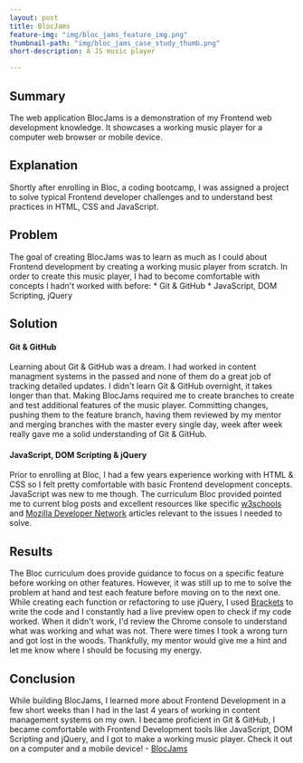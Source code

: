 ```yaml
---
layout: post
title: BlocJams
feature-img: "img/bloc_jams_feature_img.png"
thumbnail-path: "img/bloc_jams_case_study_thumb.png"
short-description: A JS music player

---
```

<h2>Summary</h2>
The web application BlocJams is a demonstration of my Frontend web development knowledge. It showcases a working music player for a computer web browser or mobile device.

<h2>Explanation</h2>
Shortly after enrolling in Bloc, a coding bootcamp, I was assigned a project to solve typical Frontend developer challenges and to understand best practices in HTML, CSS and JavaScript. 

<h2>Problem</h2>
The goal of creating BlocJams was to learn as much as I could about Frontend development by creating a working music player from scratch. In order to create this music player, I had to become comfortable with concepts I hadn't worked with before:
* Git & GitHub
* JavaScript, DOM Scripting, jQuery

<h2>Solution</h2>

<h4>Git & GitHub</h4>
Learning about Git & GitHub was a dream. I had worked in content managment systems in the passed and none of them do a great job of tracking detailed updates. I didn't learn Git & GitHub overnight, it takes longer than that. Making BlocJams required me to create branches to create and test additional features of the music player. Committing changes, pushing them to the feature branch, having them reviewed by my mentor and merging branches with the master every single day, week after week really gave me a solid understanding of Git & GitHub.

<h4>JavaScript, DOM Scripting & jQuery</h4>
Prior to enrolling at Bloc, I had a few years experience working with HTML & CSS so I felt pretty comfortable with basic Frontend development concepts. JavaScript was new to me though. The curriculum Bloc provided pointed me to current blog posts and excellent resources like specific <a href="https://www.w3schools.com/">w3schools</a> and <a href="https://developer.mozilla.org/en-US/">Mozilla Developer Network</a> articles relevant to the issues I needed to solve. 

<h2>Results</h2>
The Bloc curriculum does provide guidance to focus on a specific feature before working on other features. However, it was still up to me to solve the problem at hand and test each feature before moving on to the next one. While creating each function or refactoring to use jQuery, I used <a href="http://brackets.io/">Brackets</a> to write the code and I constantly had a live preview open to check if my code worked. When it didn't work, I'd review the Chrome console to understand what was working and what was not. There were times I took a wrong turn and got lost in the woods. Thankfully, my mentor would give me a hint and let me know where I should be focusing my energy.

<h2>Conclusion</h2>
While building BlocJams, I learned more about Frontend Development in a few short weeks than I had in the last 4 years of working in content management systems on my own. I became proficient in Git & GitHub, I became comfortable with Frontend Development tools like JavaScript, DOM Scripting and jQuery, and I got to make a working music player. Check it out on a computer and a mobile device! - <a href="http://bloc-jams-realtimschmidt.netlify.com/">BlocJams</a>